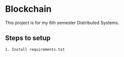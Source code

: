 # Blockchain
This project is for my 6th semester Distributed Systems.

## Steps to setup
    1. Install requirements.txt